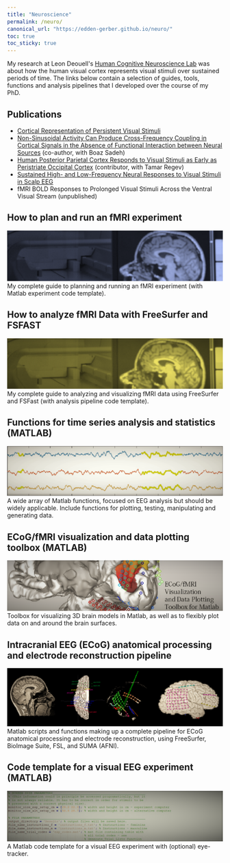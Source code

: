 ```yaml
---
title: "Neuroscience"
permalink: /neuro/
canonical_url: "https://edden-gerber.github.io/neuro/"
toc: true
toc_sticky: true
---
```


My research at Leon Deouell's [Human Cognitive Neuroscience Lab](https://www.hcnl.org/) was about how the human visual cortex represents visual stimuli over sustained periods of time. The links below contain a selection of guides, tools, functions and analysis pipelines that I developed over the course of my PhD.

## Publications
* [Cortical Representation of Persistent Visual Stimuli](https://doi.org/10.1016/j.neuroimage.2017.08.028)
* [Non-Sinusoidal Activity Can Produce Cross-Frequency Coupling in Cortical Signals in the Absence of Functional Interaction between Neural Sources](https://doi.org/10.1371/journal.pone.0167351) (co-author, with Boaz Sadeh)
* [Human Posterior Parietal Cortex Responds to Visual Stimuli as Early as Peristriate Occipital Cortex](https://doi.org/10.1111/ejn.14164) (contributor, with Tamar Regev)
* [Sustained High- and Low-Frequency Neural Responses to Visual Stimuli in Scalp EEG](https://www.biorxiv.org/content/10.1101/290593v1)
* fMRI BOLD Responses to Prolonged Visual Stimuli Across the Ventral Visual Stream (unpublished)

## How to plan and run an fMRI experiment
[![img](../assets/images/neuro/fmri_header-1.png)](/plan_and_run_fmri_exp/)
My complete guide to planning and running an fMRI experiment (with Matlab experiment code template).

## How to analyze fMRI Data with FreeSurfer and FSFAST
[![img](../assets/images/neuro/fmri_header-2.png)](/analyze_fmri_data/)
My complete guide to analyzing and visualizing fMRI data using FreeSurfer and FSFast (with analysis pipeline code template).

## Functions for time series analysis and statistics (MATLAB)
[![img](../assets/images/neuro/eeg_analysis_header.png)](/eeg_functions/)
A wide array of Matlab functions, focused on EEG analysis but should be widely applicable. Include functions for plotting, testing, manipulating and generating data.

## ECoG/fMRI visualization and data plotting toolbox (MATLAB)
[![img](../assets/images/neuro/vis_toolbox_header.png)](/vis_toolbox/)
Toolbox for visualizing 3D brain models in Matlab, as well as to flexibly plot data on and around the brain surfaces.

## Intracranial EEG (ECoG) anatomical processing and electrode reconstruction pipeline
[![img](../assets/images/neuro/ecog_recon_header.png)](/ecog_recon/)
Matlab scripts and functions making up a complete pipeline for ECoG anatomical processing and electrode reconstruction, using FreeSurfer, BioImage Suite, FSL, and SUMA (AFNI).

## Code template for a visual EEG experiment (MATLAB)
[![img](../assets/images/neuro/eeg_exp_header.png)](/eeg_exp_template/)
A Matlab code template for a visual EEG experiment with (optional) eye-tracker.
